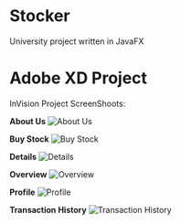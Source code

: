 # Stocker
 University project written in JavaFX

# Adobe XD Project
InVision Project ScreenShoots: 

<b>About Us</b>
![About Us](https://github.com/dragdominique/Stocker/blob/Images/About%20Us.jpg)

<b>Buy Stock</b>
![Buy Stock](https://github.com/dragdominique/Stocker/blob/Images/But%20Stock.jpg)

<b>Details</b>
![Details](https://github.com/dragdominique/Stocker/blob/Images/But%20Stock.jpg)

<b>Overview</b>
![Overview](https://github.com/dragdominique/Stocker/blob/Images/Overview.jpg)

<b>Profile</b>
![Profile](https://github.com/dragdominique/Stocker/blob/Images/Pfoile.jpg)

<b>Transaction History</b>
![Transaction History](https://github.com/dragdominique/Stocker/blob/Images/Transaction%20Hisotry.jpg)
